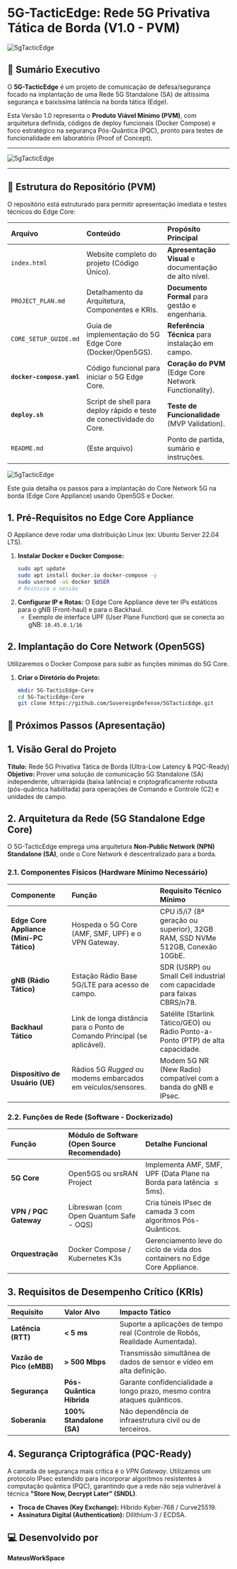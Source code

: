 # 5G-TacticEdge: Rede 5G Privativa Tática de Borda (V1.0 - PVM)

![5gTacticEdge](img/banner1.jpg)

## 🎯 Sumário Executivo

O **5G-TacticEdge** é um projeto de comunicação de defesa/segurança focado na implantação de uma Rede 5G Standalone (SA) de altíssima segurança e baixíssima latência na borda tática (Edge).

Esta Versão 1.0 representa o **Produto Viável Mínimo (PVM)**, com arquitetura definida, códigos de deploy funcionais (Docker Compose) e foco estratégico na segurança Pós-Quântica (PQC), pronto para testes de funcionalidade em laboratório (Proof of Concept).

---

![5gTacticEdge](img/logo1.jpg)

---

## 📁 Estrutura do Repositório (PVM)

O repositório está estruturado para permitir apresentação imediata e testes técnicos do Edge Core:

| Arquivo | Conteúdo | Propósito Principal |
| :--- | :--- | :--- |
| `index.html` | Website completo do projeto (Código Único). | **Apresentação Visual** e documentação de alto nível. |
| `PROJECT_PLAN.md` | Detalhamento da Arquitetura, Componentes e KRIs. | **Documento Formal** para gestão e engenharia. |
| `CORE_SETUP_GUIDE.md` | Guia de implementação do 5G Edge Core (Docker/Open5GS). | **Referência Técnica** para instalação em campo. |
| **`docker-compose.yaml`**| Código funcional para iniciar o 5G Edge Core. | **Coração do PVM** (Edge Core Network Functionality). |
| **`deploy.sh`** | Script de shell para deploy rápido e teste de conectividade do Core. | **Teste de Funcionalidade** (MVP Validation). |
| `README.md` | (Este arquivo) | Ponto de partida, sumário e instruções. |

![5gTacticEdge](img/imagen1.jpg)

Este guia detalha os passos para a implantação do Core Network 5G na borda (Edge Core Appliance) usando Open5GS e Docker.

## 1. Pré-Requisitos no Edge Core Appliance

O Appliance deve rodar uma distribuição Linux (ex: Ubuntu Server 22.04 LTS).

1.  **Instalar Docker e Docker Compose:**
    ```bash
    sudo apt update
    sudo apt install docker.io docker-compose -y
    sudo usermod -aG docker $USER
    # Reinicie a sessão
    ```
2.  **Configurar IP e Rotas:**
    O Edge Core Appliance deve ter IPs estáticos para o gNB (Front-haul) e para o Backhaul.
    * Exemplo de interface UPF (User Plane Function) que se conecta ao gNB: `10.45.0.1/16`

## 2. Implantação do Core Network (Open5GS)

Utilizaremos o Docker Compose para subir as funções mínimas do 5G Core.

1.  **Criar o Diretório do Projeto:**
    ```bash
    mkdir 5G-TacticEdge-Core
    cd 5G-TacticEdge-Core
    git clone https://github.com/SovereignDefense/5GTacticEdge.git

## 🚀 Próximos Passos (Apresentação)

## 1. Visão Geral do Projeto

**Título:** Rede 5G Privativa Tática de Borda (Ultra-Low Latency & PQC-Ready)
**Objetivo:** Prover uma solução de comunicação 5G Standalone (SA) independente, ultrarrápida (baixa latência) e criptograficamente robusta (pós-quântica habilitada) para operações de Comando e Controle (C2) e unidades de campo.

## 2. Arquitetura da Rede (5G Standalone Edge Core)

O 5G-TacticEdge emprega uma arquitetura **Non-Public Network (NPN) Standalone (SA)**, onde o Core Network é descentralizado para a borda.

### 2.1. Componentes Físicos (Hardware Mínimo Necessário)
| Componente | Função | Requisito Técnico Mínimo |
| :--- | :--- | :--- |
| **Edge Core Appliance (Mini-PC Tático)** | Hospeda o 5G Core (AMF, SMF, UPF) e o VPN Gateway. | CPU i5/i7 (8ª geração ou superior), 32GB RAM, SSD NVMe 512GB, Conexão 10GbE. |
| **gNB (Rádio Tático)** | Estação Rádio Base 5G/LTE para acesso de campo. | SDR (USRP) ou Small Cell industrial com capacidade para faixas CBRS/n78. |
| **Backhaul Tático** | Link de longa distância para o Ponto de Comando Principal (se aplicável). | Satélite (Starlink Tático/GEO) ou Rádio Ponto-a-Ponto (PTP) de alta capacidade. |
| **Dispositivo de Usuário (UE)** | Rádios 5G *Rugged* ou modems embarcados em veículos/sensores. | Modem 5G NR (New Radio) compatível com a banda do gNB e IPsec. |

### 2.2. Funções de Rede (Software - Dockerizado)
| Função | Módulo de Software (Open Source Recomendado) | Detalhe Funcional |
| :--- | :--- | :--- |
| **5G Core** | Open5GS ou srsRAN Project | Implementa AMF, SMF, UPF (Data Plane na Borda para latência $\le 5\text{ms}$). |
| **VPN / PQC Gateway**| Libreswan (com Open Quantum Safe - OQS) | Cria túneis IPsec de camada 3 com algoritmos Pós-Quânticos. |
| **Orquestração** | Docker Compose / Kubernetes K3s | Gerenciamento leve do ciclo de vida dos containers no Edge Core Appliance. |

## 3. Requisitos de Desempenho Crítico (KRIs)

| Requisito | Valor Alvo | Impacto Tático |
| :--- | :--- | :--- |
| **Latência (RTT)** | **< 5 ms** | Suporte a aplicações de tempo real (Controle de Robôs, Realidade Aumentada). |
| **Vazão de Pico (eMBB)** | **> 500 Mbps** | Transmissão simultânea de dados de sensor e vídeo em alta definição. |
| **Segurança** | **Pós-Quântica Híbrida**| Garante confidencialidade a longo prazo, mesmo contra ataques quânticos. |
| **Soberania** | **100% Standalone (SA)**| Não dependência de infraestrutura civil ou de terceiros. |

## 4. Segurança Criptográfica (PQC-Ready)

A camada de segurança mais crítica é o *VPN Gateway*. Utilizamos um protocolo IPsec estendido para incorporar algoritmos resistentes à computação quântica (PQC), garantindo que a rede não seja vulnerável à técnica **"Store Now, Decrypt Later" (SNDL)**.

* **Troca de Chaves (Key Exchange):** Híbrido Kyber-768 / Curve25519.
* **Assinatura Digital (Authentication):** Dilithium-3 / ECDSA.

## 💻 Desenvolvido por

**MateusWorkSpace**

